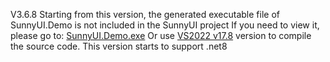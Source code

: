V3.6.8
Starting from this version, the generated executable file of SunnyUI.Demo is not included in the SunnyUI project
If you need to view it, please go to: [SunnyUI.Demo.exe](https://gitee.com/yhuse/SunnyUI.Demo)
Or use [VS2022 v17.8](https://learn.microsoft.com/en-us/visualstudio/releases/2022/release-notes-v17.8) version to compile the source code. This version starts to support .net8
